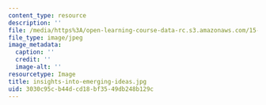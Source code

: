 ```yaml
---
content_type: resource
description: ''
file: /media/https%3A/open-learning-course-data-rc.s3.amazonaws.com/15-960-new-executive-thinking-social-impact-technology-projects-fall-2017-spring-2018/3030c95cb44dcd18bf3549db248b129c_insights-into-emerging-ideas.jpg
file_type: image/jpeg
image_metadata:
  caption: ''
  credit: ''
  image-alt: ''
resourcetype: Image
title: insights-into-emerging-ideas.jpg
uid: 3030c95c-b44d-cd18-bf35-49db248b129c
---
```

